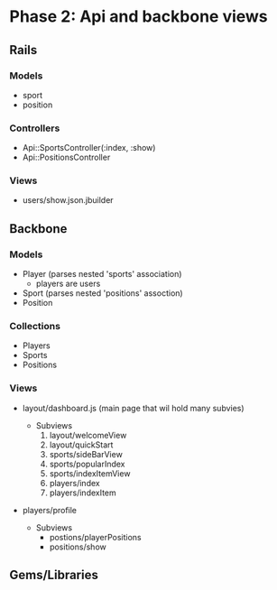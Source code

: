# Phase 2: Api and backbone views

## Rails
### Models
* sport
* position

### Controllers
* Api::SportsController(:index, :show)
* Api::PositionsController

### Views
* users/show.json.jbuilder

## Backbone
### Models
* Player (parses nested 'sports' association)
  * players are users
* Sport (parses nested 'positions' assoction)
* Position

### Collections
* Players
* Sports
* Positions

### Views
* layout/dashboard.js (main page that wil hold many subvies)
  * Subviews
    1. layout/welcomeView
    2. layout/quickStart
    3. sports/sideBarView
    4. sports/popularIndex
    5. sports/indexItemView
    6. players/index
    7. players/indexItem

* players/profile
  * Subviews
    * postions/playerPositions
    * positions/show

## Gems/Libraries
